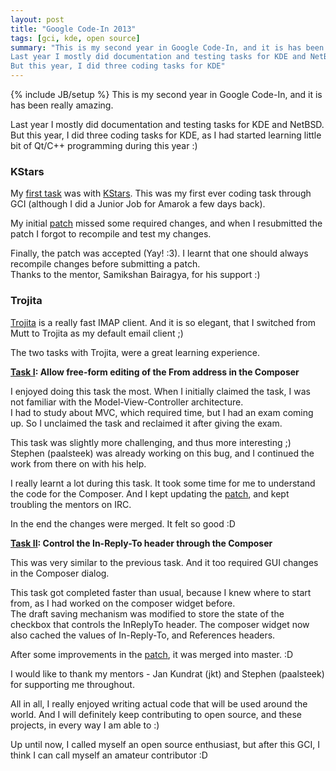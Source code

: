 ```yaml
---
layout: post
title: "Google Code-In 2013"
tags: [gci, kde, open source]
summary: "This is my second year in Google Code-In, and it is has been really amazing. 
Last year I mostly did documentation and testing tasks for KDE and NetBSD.  
But this year, I did three coding tasks for KDE"
---
```

{% include JB/setup %}
This is my second year in Google Code-In, and it is has been really amazing. 
 
Last year I mostly did documentation and testing tasks for KDE and NetBSD.  
But this year, I did three coding tasks for KDE, as I had started learning little bit of 
Qt/C++ programming during this year :)

### KStars

My [first task](https://www.google-melange.com/gci/task/view/google/gci2013/5783794355273728) was with 
[KStars](http://edu.kde.org/applications/science/kstars/). 
This was my first ever coding task through GCI (although I did a Junior Job for Amarok a few days back).  

My initial [patch](https://git.reviewboard.kde.org/r/113936/) missed some 
required changes, and when I resubmitted the patch I forgot to recompile and test my changes.

Finally, the patch was accepted (Yay! :3).
I learnt that one should always recompile changes before submitting a patch.  
Thanks to the mentor, Samikshan Bairagya, for his support :)

### Trojita

[Trojita](http://trojita.flaska.net/) is a really fast IMAP client. 
And it is so elegant, that I switched from Mutt to Trojita as my default email client ;) 

The two tasks with Trojita, were a great learning experience.

**[Task I](https://www.google-melange.com/gci/task/view/google/gci2013/6432577082621952):
Allow free-form editing of the From address in the Composer**

I enjoyed doing this task the most. When I initially claimed the task, I was not familiar
with the Model-View-Controller architecture.  
I had to study about MVC, which required time, but I had an exam coming up. So I
unclaimed the task and reclaimed it after giving the exam.

This task was slightly more challenging, and thus more interesting ;)  
Stephen (paalsteek) was already working on this bug, and I continued
the work from there on with his help.  

I really learnt a lot during this task. It took some time for me to understand the code
for the Composer. And I kept updating the [patch](https://github.com/jailuthra/trojita/commit/33b0468),
and kept troubling the mentors on IRC.

In the end the changes were merged. It felt so good :D

**[Task II](https://www.google-melange.com/gci/task/view/google/gci2013/5839379822018560):
Control the In-Reply-To header through the Composer**

This was very similar to the previous task. And it too required GUI changes in the Composer dialog.

This task got completed faster than usual, because I knew where to start from, as I had worked on the
composer widget before.  
The draft saving mechanism was modified to store the state of the checkbox that controls the InReplyTo header.
The composer widget now also cached the values of In-Reply-To, and References headers.

After some improvements in the [patch](https://git.reviewboard.kde.org/r/114319/), 
it was merged into master. :D

I would like to thank my mentors - Jan Kundrat (jkt) and Stephen (paalsteek) for supporting me throughout.

All in all, I really enjoyed writing actual code that will be used around the world.
And I will definitely keep contributing to open source, and these projects, in every way I am able to :)

Up until now, I called myself an open source enthusiast, but after this GCI,
I think I can call myself an amateur contributor :D


